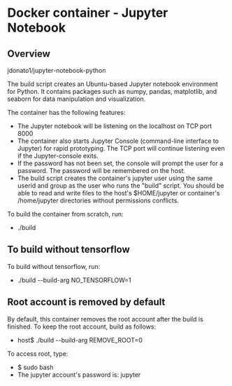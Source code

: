 # Docker container - Jupyter Notebook
## Overview

jdonato1/jupyter-notebook-python

The build script creates an Ubuntu-based Jupyter notebook environment for Python.  It contains packages such as numpy, pandas, matplotlib, and seaborn for data manipulation and visualization.

The container has the following features:
* The Jupyter notebook will be listening on the localhost on TCP port 8000
* The container also starts Jupyter Console (command-line interface to Jupyter) for rapid prototyping.  The TCP port will continue listening even if the Jupyter-console exits.
* If the password has not been set, the console will prompt the user for a password.  The password will be remembered on the host.
* The build script creates the container's jupyter user using the same userid and group as the user who runs the "build" script.  You should be able to read and write files to the host's $HOME/jupyter or container's /home/jupyter directories without permissions conflicts.

To build the container from scratch, run:

* ./build

## To build without tensorflow

To build without tensorflow, run:

* ./build --build-arg NO_TENSORFLOW=1

## Root account is removed by default

By default, this container removes the root account after the build is finished.  To keep the root account, build as follows:

* host$ ./build --build-arg REMOVE_ROOT=0

To access root, type:

* $ sudo bash
* The jupyter account's password is: jupyter



